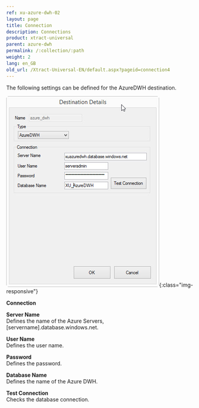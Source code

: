 ```yaml
---
ref: xu-azure-dwh-02
layout: page
title: Connection
description: Connections
product: xtract-universal
parent: azure-dwh
permalink: /:collection/:path
weight: 2
lang: en_GB
old_url: /Xtract-Universal-EN/default.aspx?pageid=connection4
---
```


The following settings can be defined for the AzureDWH destination.

![XU_AzureDWH_Verbindungen](/img/content/XU_AzureDWH_Verbindungen.png){:class="img-responsive"}

**Connection**

**Server Name**<br>
Defines the name of the Azure Servers, [servername].database.windows.net. 

**User Name**<br> 
Defines the user name.

**Password**<br>
Defines the password.

**Database Name**<br>
Defines the name of the Azure DWH.
            
**Test Connection**<br>
Checks the database connection. 
